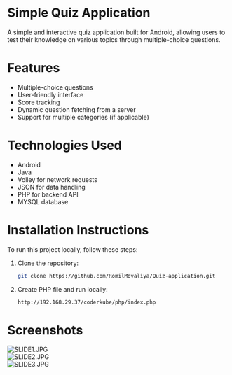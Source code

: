 <h1>Simple Quiz Application</h1>

<p>A simple and interactive quiz application built for Android, allowing users to test their knowledge on various topics through multiple-choice questions.</p>

<h1>Features</h1>

- Multiple-choice questions
- User-friendly interface
- Score tracking
- Dynamic question fetching from a server
- Support for multiple categories (if applicable)

<h1>Technologies Used</h1> 

- Android
- Java
- Volley for network requests
- JSON for data handling
- PHP for backend API
- MYSQL database

<h1>Installation Instructions</h1>
  
To run this project locally, follow these steps:

1. Clone the repository:
   ```bash
   git clone https://github.com/RomilMovaliya/Quiz-application.git

2. Create PHP file and run locally:
   ```bash
   http://192.168.29.37/coderkube/php/index.php

<h1>Screenshots </h1>
  <img src="https://github.com/RomilMovaliya/Quiz-Android-Application/blob/master/photos/Slide1.JPG" alt="SLIDE1.JPG"><br>
<img src="https://github.com/RomilMovaliya/Quiz-Android-Application/blob/master/photos/Slide2.JPG" alt="SLIDE2.JPG"><br>
<img src="https://github.com/RomilMovaliya/Quiz-Android-Application/blob/master/photos/Slide3.JPG" alt="SLIDE3.JPG"><br>
  
